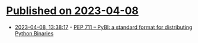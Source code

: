 # [Published on 2023-04-08](index.md)

* [2023-04-08, 13:38:17](https://lobste.rs/s/eybu4d/pep_711_pybi_standard_format_for) - [PEP 711 – PyBI: a standard format for distributing Python Binaries](https://peps.python.org/pep-0711/)
